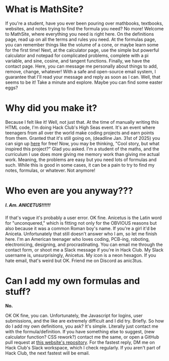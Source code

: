 # What is MathSite?
If you're a student, have you ever been pouring over mathbooks, textbooks, websites, and notes trying to find the formula you need?
No more! Welcome to MathSite, where everything you need is right here. On the definitions page, read up on all the terms and rules you need.
At the formulas page, you can remember things like the volume of a cone, or maybe learn some for the first time!
Next, at the calculator page, use the simple but powerful calculator and notepad for complicated problems, complete with a pi variable, and sine, cosine, and tangent functions.
Finally, we have the contact page. Here, you can message me personally about things to add, remove, change, whatever! With a safe and open-source email system, I guarantee that I'll read your message and reply as soon as I can.
Well, that seems to be it! Take a minute and explore. Maybe you can find some easter eggs?
# Why did you make it?
Because I felt like it!
Well, not just that.
At the time of manually writing this HTML code, I'm doing Hack Club's High Seas event. It's an event where teenagers from all over the world make coding projects and earn points from them. Granted that it's still going on, (deadline Jan. 31st of 2025) you can sign up [here](https://ahoy.hack.club/2290) for free!
Now, you may be thinking, "Cool story, but what inspired this project?"
Glad you asked.
I'm a student of the maths, and the curriculum I use does more giving me memory work than giving me actual work. Meaning, the problems are easy but you need lots of formulas and such. While this is good in some cases, it can be a pain to try to find my notes, formulas, or whatever. Not anymore!
# Who even are you anyway???
##### I. Am. ANICETUS!!!!!!

If that's vague it's probably a user error.
OK fine. Anicetus is the Latin word for "unconquered," which is fitting not only for the OBVIOUS reasons but also because it was a common Roman boy's name. If you're a girl it'd be Aniceta.
Unfortunately that still doesn't answer who I am, so let me finish here.
I'm an American teenager who loves coding, PCB-ing, roboting, electronicing, designing, and procrastinating. You can email me through the contact form, or shoot me a Slack message if you're in Hack Club. My Slack username is, unsurprisingly, Anicetus. My icon is a neon hexagon.
If you hate email, that's weird but OK. Friend me on Discord as anic3tus.
# Can I add my own formulas and stuff?
**No.**

OK OK fine, you can. Unfortunately, the Javascript for logins, user submissions, and the like are extremely difficult and I did try. Briefly.
So how do I add my own definitions, you ask? It's simple. Literally just contact me with the formula/definition.
If you have something else to suggest, (new calculator function? CSS rework?) contact me the same, or open a GitHub pull request at [this website's repository](https://github.com/invictus-anic3tus/MathSite).
For the fastest reply, DM me on Hack Club's Slack workspace, which I check regularly. If you aren't part of Hack Club, the next fastest will be email.